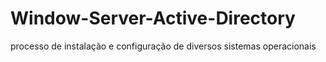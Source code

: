 # Window-Server-Active-Directory
processo de instalação e configuração de diversos sistemas operacionais

